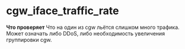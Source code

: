 # cgw_iface_traffic_rate

**Что проверяет**
Что на один из cgw льётся слишком много трафика. Может означать либо DDoS, либо необходимость увеличения группировки cgw.
